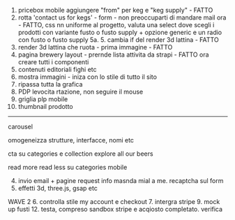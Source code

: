 1. pricebox mobile aggiungere "from" per keg e "keg supply" - FATTO
2. rotta 'contact us for kegs' - form - non preoccuparti di mandare mail ora - FATTO, css nn uniforme al progetto, valuta una select dove scegli i prodotti con variante fusto o fusto supply + opzione generic e un radio con fusto o fusto supply
5a. 5. cambia if del render 3d lattina - FATTO
8. render 3d lattina che ruota - prima immagine - FATTO
3. pagina brewery layout - prernde lista attivita da strapi - FATTO ora creare tutti i componenti
11. contenuti editoriali fighi etc
5. mostra immagini - iniza con lo stile di tutto il sito 
13. ripassa tutta la grafica 
14. PDP levocita rtazione, non seguire il mouse
15. griglia plp mobile
16. thumbnail prodotto
-------------------------------




carousel

omogeneizza strutture, interfacce, nomi etc 

cta su categories e collection explore all our beers

read more read less su categories mobile 

4. invio email + pagine request info masnda mial a me. recaptcha sul form
10. effetti 3d, three.js, gsap etc


WAVE 2 
6. controlla stile my account e checkout
7. intergra stripe
9. mock up fusti
12. testa, compreso sandbox stripe e acqiosto completato. verifica  